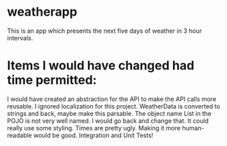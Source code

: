 # weatherapp
This is an app which presents the next five days of weather in 3 hour intervals.

# Items I would have changed had time permitted:
I would have created an abstraction for the API to make the API calls more reusable.
I ignored localization for this project.
WeatherData is converted to strings and back, maybe make this parsable.
The object name List in the POJO is not very well named. I would go back and change that.
It could really use some styling.
Times are pretty ugly. Making it more human-readable would be good.
Integration and Unit Tests!
